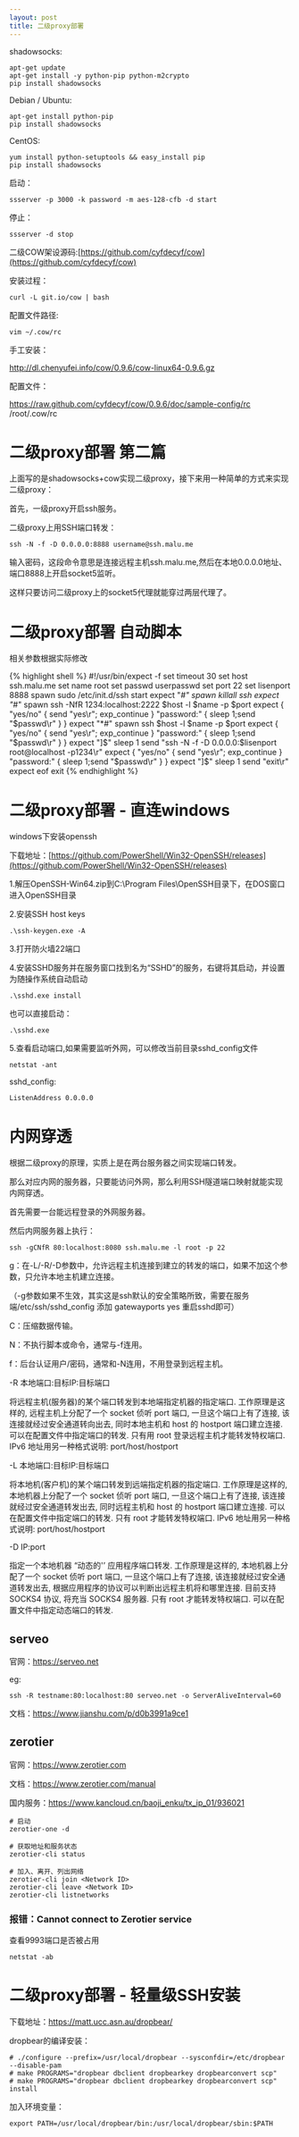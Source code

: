```yaml
---
layout: post
title: 二级proxy部署
---
```


shadowsocks:

    apt-get update
    apt-get install -y python-pip python-m2crypto
    pip install shadowsocks

Debian / Ubuntu:

    apt-get install python-pip
    pip install shadowsocks

CentOS:

    yum install python-setuptools && easy_install pip
    pip install shadowsocks

启动：

    ssserver -p 3000 -k password -m aes-128-cfb -d start

停止：

    ssserver -d stop



二级COW架设源码:[https://github.com/cyfdecyf/cow](https://github.com/cyfdecyf/cow)

安装过程：

    curl -L git.io/cow | bash

配置文件路径:

    vim ~/.cow/rc



手工安装：

http://dl.chenyufei.info/cow/0.9.6/cow-linux64-0.9.6.gz

配置文件：

https://raw.github.com/cyfdecyf/cow/0.9.6/doc/sample-config/rc /root/.cow/rc



# 二级proxy部署 第二篇

上面写的是shadowsocks+cow实现二级proxy，接下来用一种简单的方式来实现二级proxy：

首先，一级proxy开启ssh服务。

二级proxy上用SSH端口转发：

	ssh -N -f -D 0.0.0.0:8888 username@ssh.malu.me

输入密码，这段命令意思是连接远程主机ssh.malu.me,然后在本地0.0.0.0地址、端口8888上开启socket5监听。

这样只要访问二级proxy上的socket5代理就能穿过两层代理了。

# 二级proxy部署 自动脚本

相关参数根据实际修改

{% highlight shell %}
#!/usr/bin/expect -f
set timeout 30
set host ssh.malu.me
set name root
set passwd userpasswd
set port 22
set lisenport 8888
spawn sudo /etc/init.d/ssh start
expect "*#"
spawn killall ssh
expect "*#"
spawn ssh -NfR 1234:localhost:2222 $host -l $name -p $port
expect {
	"yes/no" { send "yes\r"; exp_continue }
	"password:" { sleep 1;send "$passwd\r" }
}
expect "*#"
spawn ssh $host -l $name -p $port
expect {
	"yes/no" { send "yes\r"; exp_continue }
	"password:" { sleep 1;send "$passwd\r" }
}
expect "]$"
sleep 1
send "ssh -N -f -D 0.0.0.0:$lisenport root@localhost -p1234\r"
expect {
	"yes/no" { send "yes\r"; exp_continue }
	"password:" { sleep 1;send "$passwd\r" }
}
expect  "]$"
sleep 1
send "exit\r" 
expect eof
exit
{% endhighlight %}


# 二级proxy部署 - 直连windows

windows下安装openssh

下载地址：[https://github.com/PowerShell/Win32-OpenSSH/releases](https://github.com/PowerShell/Win32-OpenSSH/releases)

1.解压OpenSSH-Win64.zip到C:\Program Files\OpenSSH目录下，在DOS窗口进入OpenSSH目录

2.安装SSH host keys

	.\ssh-keygen.exe -A

3.打开防火墙22端口

4.安装SSHD服务并在服务窗口找到名为“SSHD”的服务，右键将其启动，并设置为随操作系统自动启动

	.\sshd.exe install

也可以直接启动：

	.\sshd.exe

5.查看启动端口,如果需要监听外网，可以修改当前目录sshd_config文件

	netstat -ant

sshd_config:

	ListenAddress 0.0.0.0


# 内网穿透

根据二级proxy的原理，实质上是在两台服务器之间实现端口转发。

那么对应内网的服务器，只要能访问外网，那么利用SSH隧道端口映射就能实现内网穿透。

首先需要一台能远程登录的外网服务器。

然后内网服务器上执行：

	ssh -gCNfR 80:localhost:8080 ssh.malu.me -l root -p 22

g：在-L/-R/-D参数中，允许远程主机连接到建立的转发的端口，如果不加这个参数，只允许本地主机建立连接。
   
（-g参数如果不生效，其实这是ssh默认的安全策略所致，需要在服务端/etc/ssh/sshd_config 添加 gatewayports yes 重启sshd即可）

C：压缩数据传输。

N：不执行脚本或命令，通常与-f连用。

f：后台认证用户/密码，通常和-N连用，不用登录到远程主机。

-R 本地端口:目标IP:目标端口

将远程主机(服务器)的某个端口转发到本地端指定机器的指定端口. 工作原理是这样的, 远程主机上分配了一个 socket 侦听 port 端口, 一旦这个端口上有了连接, 该连接就经过安全通道转向出去, 同时本地主机和 host 的 hostport 端口建立连接. 可以在配置文件中指定端口的转发. 只有用 root 登录远程主机才能转发特权端口. IPv6 地址用另一种格式说明: port/host/hostport

-L 本地端口:目标IP:目标端口

将本地机(客户机)的某个端口转发到远端指定机器的指定端口. 工作原理是这样的, 本地机器上分配了一个 socket 侦听 port 端口, 一旦这个端口上有了连接, 该连接就经过安全通道转发出去, 同时远程主机和 host 的 hostport 端口建立连接. 可以在配置文件中指定端口的转发. 只有 root 才能转发特权端口. IPv6 地址用另一种格式说明: port/host/hostport

-D IP:port

指定一个本地机器 “动态的'’ 应用程序端口转发. 工作原理是这样的, 本地机器上分配了一个 socket 侦听 port 端口, 一旦这个端口上有了连接, 该连接就经过安全通道转发出去, 根据应用程序的协议可以判断出远程主机将和哪里连接. 目前支持 SOCKS4 协议, 将充当 SOCKS4 服务器. 只有 root 才能转发特权端口. 可以在配置文件中指定动态端口的转发.

## serveo

官网：https://serveo.net

eg:

	ssh -R testname:80:localhost:80 serveo.net -o ServerAliveInterval=60

文档：https://www.jianshu.com/p/d0b3991a9ce1


## zerotier

官网：https://www.zerotier.com

文档：https://www.zerotier.com/manual

国内服务：https://www.kancloud.cn/baoji_enku/tx_ip_01/936021


	# 启动
	zerotier-one -d

	# 获取地址和服务状态
	zerotier-cli status

	# 加入、离开、列出网络
	zerotier-cli join <Network ID>
	zerotier-cli leave <Network ID>
	zerotier-cli listnetworks

### 报错：Cannot connect to Zerotier service

查看9993端口是否被占用

	netstat -ab


# 二级proxy部署 - 轻量级SSH安装

下载地址：https://matt.ucc.asn.au/dropbear/

dropbear的编译安装：

	# ./configure --prefix=/usr/local/dropbear --sysconfdir=/etc/dropbear --disable-pam 
	# make PROGRAMS="dropbear dbclient dropbearkey dropbearconvert scp"
	# make PROGRAMS="dropbear dbclient dropbearkey dropbearconvert scp" install

加入环境变量：

	export PATH=/usr/local/dropbear/bin:/usr/local/dropbear/sbin:$PATH
